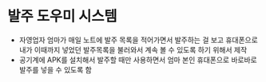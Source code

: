 # 발주 도우미 시스템
- 자영업자 엄마가 매일 노트에 발주 목록을 적어가면서 발주하는 걸 보고 휴대폰으로 내가 이때까지 넣었던 발주목록을 불러와서 계속 볼 수 있도록 하기 위해서 제작
- 공기계에 APK를 설치해서 발주할 때만 사용하면서 엄마 본인 휴대폰으로 바로바로 발주를 넣을 수 있도록 함
